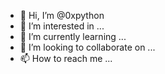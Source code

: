 - 👋 Hi, I’m @0xpython
- 👀 I’m interested in ...
- 🌱 I’m currently learning ...
- 💞️ I’m looking to collaborate on ...
- 📫 How to reach me ...

<!---
0xpython/0xpython is a ✨ special ✨ repository because its `README.md` (this file) appears on your GitHub profile.
You can click the Preview link to take a look at your changes.
--->
